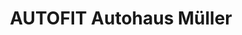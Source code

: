 ---
title: "AUTOFIT Autohaus Müller"
url: /bad-rappenau/autofit-autohaus-mueller/
shop: Autowerkstatt
---